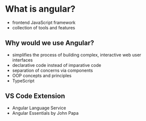 # What is angular?

- frontend JavaScript framework
- collection of tools and features

## Why would we use Angular?

- simplifies the process of building complex, interactive web user interfaces
- declarative code instead of imparative code
- separation of concerns via components
- OOP concepts and principles
- TypeScript

## VS Code Extension

- Angular Language Service
- Angular Essentials by John Papa
